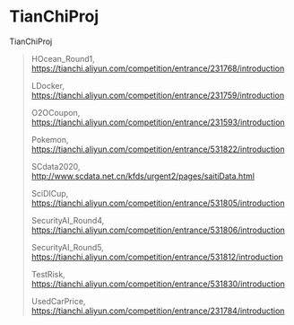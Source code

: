 # TianChiProj
TianChiProj

>
> HOcean_Round1, https://tianchi.aliyun.com/competition/entrance/231768/introduction
> 
> LDocker, https://tianchi.aliyun.com/competition/entrance/231759/introduction
>
> O2OCoupon, https://tianchi.aliyun.com/competition/entrance/231593/introduction
> 
> Pokemon, https://tianchi.aliyun.com/competition/entrance/531822/introduction
> 
> SCdata2020, http://www.scdata.net.cn/kfds/urgent2/pages/saitiData.html
>
> SciDICup, https://tianchi.aliyun.com/competition/entrance/531805/introduction
> 
> SecurityAI_Round4, https://tianchi.aliyun.com/competition/entrance/531806/introduction
>
> SecurityAI_Round5, https://tianchi.aliyun.com/competition/entrance/531812/introduction
>
> TestRisk, https://tianchi.aliyun.com/competition/entrance/531830/introduction
>
> UsedCarPrice, https://tianchi.aliyun.com/competition/entrance/231784/introduction
>  




